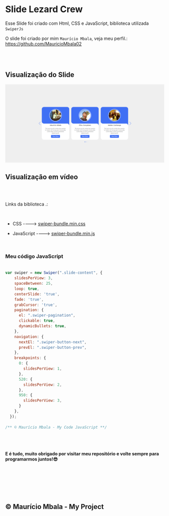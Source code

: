 # Slide Lezard Crew

Esse Slide foi criado com Html, CSS e JavaScript, biblioteca utilizada `SwiperJs`

O slide foi criado por mim `Maurício Mbala`, veja meu perfil.: https://github.com/MauricioMbala02

<br><br>

## Visualização do Slide

![Screenshot](slider.png)
<br>

## Visualização em vídeo

<!-- <video src="apresentar.webm" width="100%" loop autoplay muted></video> -->

<br><br>

Links da biblioteca .:

<br>

 <ul><li>CSS ----> <a href="style/swiper-bundle.min.css" download="swiper-bundle.min.css">swiper-bundle.min.css</a></li></ul>
<ul><li>JavaScript ----> <a href="js/swiper-bundle.min.js" download="swiper-bundle.min.js">swiper-bundle.min.js</a></li></ul>

<br>

### Meu código JavaScript

```javascript

var swiper = new Swiper(".slide-content", {
    slidesPerView: 3,
    spaceBetween: 25,
    loop: true,
    centerSlide: 'true',
    fade: 'true',
    grabCursor: 'true',
    pagination: {
      el: ".swiper-pagination",
      clickable: true,
      dynamicBullets: true,
    },
    navigation: {
      nextEl: ".swiper-button-next",
      prevEl: ".swiper-button-prev",
    },
    breakpoints: {
      0: {
        slidesPerView: 1,
      },
      520: {
        slidesPerView: 2,
      },
      950: {
        slidesPerView: 3,
      }
    },
  });

/** © Maurício Mbala - My Code JavaScript **/

```

<br><br>

#### E é tudo, muito obrigado por visitar meu repositório e volte sempre para programarmos juntos!😎️

<br>

<!-- <img src="programador.webp" style="width: 500px; border-radius: 8px;"> -->

<br><br><br>

## &copy; Maurício Mbala - My Project
